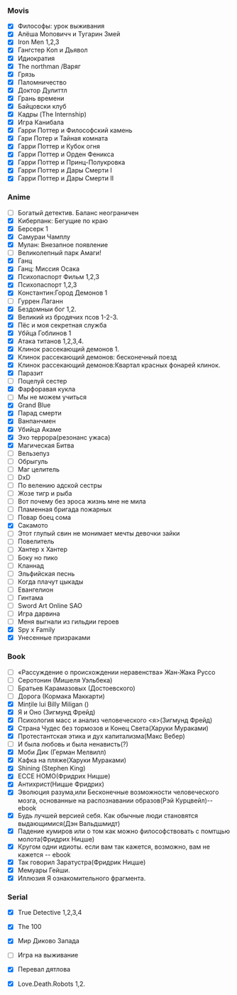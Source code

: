 ### Movis
- [x] Философы: урок выживания
- [x] Алёша Моповичч и Тугарин Змей
- [x] Iron Men 1,2,3
- [x] Гангстер Коп и Дьявол
- [x] Идиократия
- [x] The northman /Варяг
- [x] Грязь
- [x] Паломничество
- [x] Доктор Дулиттл 
- [x] Грань времени
- [x] Байцовски клуб
- [x] Кадры (The Internship)
- [x] Игра Канибала
- [x] Гарри Поттер и Философский камень
- [x] Гари Потер и Тайная комната
- [x] Гарри Поттер и  Кубок огня
- [x] Гарри Поттер и Орден Феникса
- [x] Гарри Поттер и Принц-Полукровка
- [x] Гарри Поттер и Дары Смерти I
- [x] Гарри Поттер и Дары Смерти II
### Anime
- [ ] Богатый детектив. Баланс неограничен
- [x] Киберпанк: Бегущие по краю
- [x] Берсерк 1
- [x] Самураи Чамплу
- [x] Мулан: Внезапное появление
- [ ] Великолепный парк Амаги!
- [x] Ганц
- [x] Ганц: Миссия Осака
- [x] Психопаспорт Фильм 1,2,3
- [x] Психопаспорт 1,2,3
- [x] Константин:Город Демонов 1
- [ ] Гуррен Лаганн
- [x] Бездомныи бог 1,2.
- [x] Великий из бродячих псов 1-2-3.
- [x]  Пёс и моя секретная служба
- [x] Убйца Гоблинов 1
- [x] Атака титанов 1,2,3,4.
- [x] Клинок рассекающий демонов 1.
- [x]  Клинок рассекающий демонов: бесконечный поезд
- [x]  Клинок рассекающий  демонов:Квартал красных фонарей клинок.
- [x] Паразит
- [ ] Поцелуй сестер
- [x] Фарфоравая кукла
- [ ] Мы не можем учиться
- [x] Grand Blue
- [x] Парад смерти
- [x] Ванпанчмен
- [x] Убийца Акаме
- [x] Эхо террора(резонанс ужаса)
- [x] Магическая Битва
- [ ] Вельзепуз
- [ ] Обрыгуль
- [ ] Маг целитель
- [ ] DxD
- [ ] По велению адской сестры
- [ ] Жозе тигр и рыба
- [ ] Вот почему без эроса жизнь мне не мила
- [ ] Пламенная бригада пожарных
- [ ] Повар боец сома
- [x] Сакамото
- [ ] Этот глупый свин не монимает мечты девочки зайки
- [ ] Повелитель
- [ ] Хантер х Хантер
- [ ] Боку но пико
- [ ] Кланнад
- [ ] Эльфийская песнь
- [ ] Когда плачут цыкады
- [ ] Евангелион
- [ ] Гинтама
- [ ] Sword Art Online SAO
- [ ] Игра дарвина
- [ ] Меня выгнали из гильдии героев
- [x] Spy x Family
- [x] Унесенные призраками
### Book
- [ ] «Рассуждение о происхождении неравенства» Жан-Жака Руссо
- [ ] Серотонин (Мишеля Уэльбека)
- [ ] Братьев Карамазовых (Достоевского)
- [ ] Дорога (Кормака Маккарти)
- [x] Mințile lui Billy Miligan ()
- [x] Я и Оно (Зигмунд Фрейд)
- [x] Психология масс и анализ человеческого <я>(Зигмунд Фрейд)
- [x] Страна Чудес без тормозов и Конец Света(Харуки Мураками)
- [x] Протестантская этика и дух капитализма(Макс Вебер)
- [ ] И была любовь и была ненависть(?)
- [x] Моби Дик (Герман Мелвилл)
- [x] Кафка на пляже(Харуки Мураками)
- [x] Shining (Stephen King)
- [x] ECCE HOMO(Фридрих Ницше)
- [x] Антихрист(Ницше Фридрих)
- [x] Эволюция разума,или Бесконечные возможности человеческого мозга, основанные на распознавании образов(Рэй Курцвейл)--ebook
- [x] Будь лучшей версией себя. Как обычные люди становятся выдающимися(Дэн Вальдшмидт)
- [x] Падение кумиров или о том как можно философствовать с помтщью молота(Фридрих Ницше)
- [x] Кругом одни идиоты. если вам так кажется, возможно, вам не кажется -- ebook
- [x] Так говорил Заратустра(Фридрик Ницше)
- [x] Мемуары Гейши.
- [x] Иллюзия Я ознакомительного фрагмента.
### Serial
- [x] True Detective 1,2,3,4  
- [x] The 100
- [x] Мир Диково Запада
- [ ] Игра на выживание
- [x] Перевал дятлова
- [x] Love.Death.Robots 1,2.
  